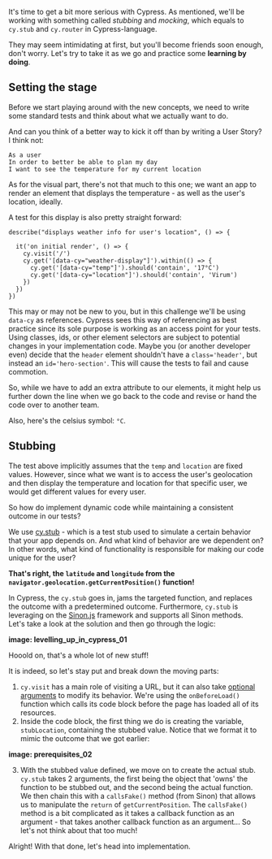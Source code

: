 It's time to get a bit more serious with Cypress. As mentioned, we'll be working with something called *stubbing* and *mocking*, which equals to `cy.stub` and `cy.router` in Cypress-language. 

They may seem intimidating at first, but you'll become friends soon enough, don't worry. Let's try to take it as we go and practice some **learning by doing**.

## Setting the stage
Before we start playing around with the new concepts, we need to write some standard tests and think about what we actually want to do. 

And can you think of a better way to kick it off than by writing a User Story? I think not:
```
As a user
In order to better be able to plan my day
I want to see the temperature for my current location 
```
As for the visual part, there's not that much to this one; we want an app to render an element that displays the temperature - as well as the user's location, ideally. 

A test for this display is also pretty straight forward:
```
describe("displays weather info for user's location", () => {

  it('on initial render', () => {
    cy.visit('/')
    cy.get('[data-cy="weather-display"]').within(() => {
      cy.get('[data-cy="temp"]').should('contain', '17°C')
      cy.get('[data-cy="location"]').should('contain', 'Virum')
    })
  })
})
```

This may or may not be new to you, but in this challenge we'll be using `data-cy` as references. Cypress sees this way of referencing as best practice since its sole purpose is working as an access point for your tests. Using classes, ids, or other element selectors are subject to potential changes in your implementation code. Maybe you (or another developer even) decide that the `header` element shouldn't have a `class='header'`, but instead an `id='hero-section'`. This will cause the tests to fail and cause commotion. 

So, while we have to add an extra attribute to our elements, it might help us further down the line when we go back to the code and revise or hand the code over to another team.

Also, here's the celsius symbol: `°C`. 

## Stubbing
The test above implicitly assumes that the `temp` and `location` are fixed values. However, since what we want is to access the user's geolocation and then display the temperature and location for that specific user, we would get different values for every user. 

So how do implement dynamic code while maintaining a consistent outcome in our tests?

We use [cy.stub](https://docs.cypress.io/api/commands/stub#Syntax) - which is a test stub used to simulate a certain behavior that your app depends on. And what kind of behavior are we dependent on? In other words, what kind of functionality is responsible for making our code unique for the user?

**That's right, the `latitude` and `longitude` from the `navigator.geolocation.getCurrentPosition()` function!**

In Cypress, the `cy.stub` goes in, jams the targeted function, and replaces the outcome with a predetermined outcome. Furthermore, `cy.stub` is leveraging on the [Sinon.js](https://sinonjs.org/) framework and supports all Sinon methods.  
Let's take a look at the solution and then go through the logic: 

**image: levelling_up_in_cypress_01**

Hooold on, that's a whole lot of new stuff! 

It is indeed, so let's stay put and break down the moving parts:

1. `cy.visit` has a main role of visiting a URL, but it can also take [optional arguments](https://docs.cypress.io/api/commands/visit#Arguments) to modify its behavior. We're using the `onBeforeLoad()` function which calls its code block before the page has loaded all of its resources.
2. Inside the code block, the first thing we do is creating the variable, `stubLocation`, containing the stubbed value. Notice that we format it to mimic the outcome that we got earlier:

**image: prerequisites_02**

3. With the stubbed value defined, we move on to create the actual stub.  
`cy.stub` takes 2 arguments, the first being the object that 'owns' the function to be stubbed out, and the second being the actual function.  
We then chain this with a `callsFake()` method (from Sinon) that allows us to manipulate the `return` of `getCurrentPosition`. The `callsFake()` method is a bit complicated as it takes a callback function as an argument - that takes another callback function as an argument... So let's not think about that too much!

Alright! With that done, let's head into implementation.